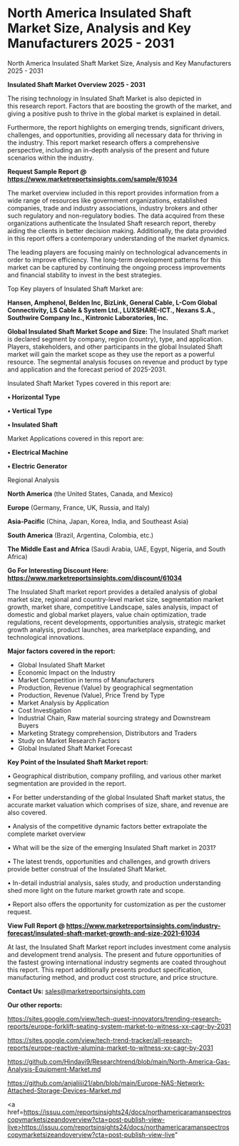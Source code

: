 # North America Insulated Shaft Market Size, Analysis and Key Manufacturers 2025 - 2031
North America Insulated Shaft Market Size, Analysis and Key Manufacturers 2025 - 2031

<Strong> Insulated Shaft Market Overview 2025 - 2031</strong>

The rising technology in Insulated Shaft Market is also depicted in this research report. Factors that are boosting the growth of the market, and giving a positive push to thrive in the global market is explained in detail.

Furthermore, the report highlights on emerging trends, significant drivers, challenges, and opportunities, providing all necessary data for thriving in the industry. This report market research offers a comprehensive perspective, including an in-depth analysis of the present and future scenarios within the industry.

<strong>Request Sample Report @ <a href=https://www.marketreportsinsights.com/sample/61034>https://www.marketreportsinsights.com/sample/61034</a></strong>

The market overview included in this report provides information from a wide range of resources like government organizations, established companies, trade and industry associations, industry brokers and other such regulatory and non-regulatory bodies. The data acquired from these organizations authenticate the Insulated Shaft research report, thereby aiding the clients in better decision making. Additionally, the data provided in this report offers a contemporary understanding of the market dynamics.

The leading players are focusing mainly on technological advancements in order to improve efficiency. The long-term development patterns for this market can be captured by continuing the ongoing process improvements and financial stability to invest in the best strategies.

Top Key players of Insulated Shaft Market are:

<strong>Hansen, Amphenol, Belden Inc, BizLink, General Cable, L-Com Global Connectivity, LS Cable & System Ltd., LUXSHARE-ICT., Nexans S.A., Southwire Company Inc., Kintronic Laboratories, Inc.</strong>

<strong><b>Global Insulated Shaft Market Scope and Size:</b></strong>
The Insulated Shaft market is declared segment by company, region (country), type, and application. Players, stakeholders, and other participants in the global Insulated Shaft market will gain the market scope as they use the report as a powerful resource. The segmental analysis focuses on revenue and product by type and application and the forecast period of 2025-2031.

Insulated Shaft Market Types covered in this report are:

<strong>• Horizontal Type

• Vertical Type

• Insulated Shaft</strong>

Market Applications covered in this report are:

<strong>• Electrical Machine

• Electric Generator</strong> 

Regional Analysis

<strong>North America</strong> (the United States, Canada, and Mexico)

<strong>Europe</strong> (Germany, France, UK, Russia, and Italy)

<strong>Asia-Pacific</strong> (China, Japan, Korea, India, and Southeast Asia)

<strong>South America</strong> (Brazil, Argentina, Colombia, etc.)

<strong>The Middle East and Africa</strong> (Saudi Arabia, UAE, Egypt, Nigeria, and South Africa)

<strong>Go For Interesting Discount Here: <a href=https://www.marketreportsinsights.com/discount/61034>https://www.marketreportsinsights.com/discount/61034</a></strong>

The Insulated Shaft market report provides a detailed analysis of global market size, regional and country-level market size, segmentation market growth, market share, competitive Landscape, sales analysis, impact of domestic and global market players, value chain optimization, trade regulations, recent developments, opportunities analysis, strategic market growth analysis, product launches, area marketplace expanding, and technological innovations.

<strong><b>Major factors covered in the report:</b></strong>
<ul>
  <li>Global Insulated Shaft Market </li>
  <li>Economic Impact on the Industry</li>
  <li>Market Competition in terms of Manufacturers</li>
  <li>Production, Revenue (Value) by geographical segmentation</li>
  <li>Production, Revenue (Value), Price Trend by Type</li>
  <li>Market Analysis by Application</li>
  <li>Cost Investigation</li>
  <li>Industrial Chain, Raw material sourcing strategy and Downstream Buyers</li>
  <li>Marketing Strategy comprehension, Distributors and Traders</li>
  <li>Study on Market Research Factors</li>
  <li>Global Insulated Shaft Market Forecast</li>
</ul>

<strong><b>Key Point of the Insulated Shaft Market report:</b></strong>

• Geographical distribution, company profiling, and various other market segmentation are provided in the report.

• For better understanding of the global Insulated Shaft market status, the accurate market valuation which comprises of size, share, and revenue are also covered.

• Analysis of the competitive dynamic factors better extrapolate the complete market overview

• What will be the size of the emerging Insulated Shaft market in 2031?

• The latest trends, opportunities and challenges, and growth drivers provide better construal of the Insulated Shaft Market.

• In-detail industrial analysis, sales study, and production understanding shed more light on the future market growth rate and scope.

• Report also offers the opportunity for customization as per the customer request.

<strong><b>View Full Report @ <a href=https://www.marketreportsinsights.com/industry-forecast/insulated-shaft-market-growth-and-size-2021-61034>https://www.marketreportsinsights.com/industry-forecast/insulated-shaft-market-growth-and-size-2021-61034</a></b></strong>


At last, the Insulated Shaft Market report includes investment come analysis and development trend analysis. The present and future opportunities of the fastest growing international industry segments are coated throughout this report. This report additionally presents product specification, manufacturing method, and product cost structure, and price structure.

<strong>Contact Us:</strong>
sales@marketreportsinsights.com

<strong>Our other reports:</strong>

<a href=https://sites.google.com/view/tech-quest-innovators/trending-research-reports/europe-forklift-seating-system-market-to-witness-xx-cagr-by-2031>https://sites.google.com/view/tech-quest-innovators/trending-research-reports/europe-forklift-seating-system-market-to-witness-xx-cagr-by-2031</a>

<a href=https://sites.google.com/view/tech-trend-tracker/all-research-reports/europe-reactive-alumina-market-to-witness-xx-cagr-by-2031>https://sites.google.com/view/tech-trend-tracker/all-research-reports/europe-reactive-alumina-market-to-witness-xx-cagr-by-2031</a>

<a href=https://github.com/Hindavi9/Researchtrend/blob/main/North-America-Gas-Analysis-Equipment-Market.md>https://github.com/Hindavi9/Researchtrend/blob/main/North-America-Gas-Analysis-Equipment-Market.md</a>

<a href=https://github.com/anjaliiii21/abn/blob/main/Europe-NAS-Network-Attached-Storage-Devices-Market.md>https://github.com/anjaliiii21/abn/blob/main/Europe-NAS-Network-Attached-Storage-Devices-Market.md</a>

<a href=https://issuu.com/reportsinsights24/docs/northamericaramanspectroscopymarketsizeandoverview?cta=post-publish-view-live>https://issuu.com/reportsinsights24/docs/northamericaramanspectroscopymarketsizeandoverview?cta=post-publish-view-live</a>"
